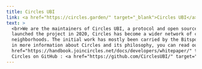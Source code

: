 ```yaml
---
title: Circles UBI
link: <a href="https://circles.garden/" target="_blank">Circles UBI</a>
text: >
  <br>We are the maintainers of Circles UBI, a protocol and open source project running a basic income on the Ethereum blockchain. Since we
  launched the project in 2020, Circles has become a wider network of collectives and initiatives building alternative economic systems for their local
  neighborhoods. The initial work has mostly been carried by the Bitspossessed developer collective and the Circles Cooperative in Berlin. If you are interested
  in more information about Circles and its philosophy, you can read our official <a href="https://joincircles.net/faq/" target="_blank">FAQ</a> and the <a
  href="https://handbook.joincircles.net/docs/developers/whitepaper/" target="_blank">whitepaper</a>.<br><br>
  Circles on GitHub : <a href="https://github.com/CirclesUBI/" target="_blank">https://github.com/CirclesUBI</a>
---
```

